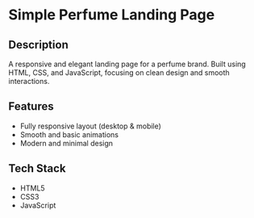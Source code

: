 # Simple Perfume Landing Page

## Description
A responsive and elegant landing page for a perfume brand. Built using HTML, CSS, and JavaScript, focusing on clean design and smooth interactions.

## Features
- Fully responsive layout (desktop & mobile)  
- Smooth and basic animations  
- Modern and minimal design  

## Tech Stack
- HTML5  
- CSS3  
- JavaScript  
